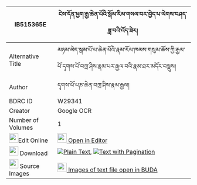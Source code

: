 |IB515365E|ངེས་དོན་ཕྱག་རྒྱ་ཆེན་པོའི་སྒོམ་རིམ་གསལ་བར་བྱེད་པ་ལེགས་བཤད་ཟླ་བའི་འོད་ཟེར། 
| --- | --- 
|Alternative Title |མཉམ་མེད་སྒམ་པོ་པ་ཆེན་པོའི་རྣམ་རོལ་ཁམས་གསུམ་ཆོས་ཀྱི་རྒྱལ་པོ་དྭགས་པོ་བཀྲ་ཤིས་རྣམ་པར་རྒྱལ་བའི་རྣམ་ཐར་མདོར་བསྡུས།
|Author| དྭགས་པོ་པཎ་ཆེན་བཀྲ་ཤིས་རྣམ་རྒྱལ།
|BDRC ID | W29341
|Creator | Google OCR
|Number of Volumes| 1
|<img width="25" src="https://img.icons8.com/color/25/000000/edit-property.png">Edit Online| [<img width="25" src="https://avatars.githubusercontent.com/u/45091458?s=200&v=4"> Open in Editor](http://editor.openpecha.org/IB515365E)
|<img width="25" src="https://img.icons8.com/fluent/48/000000/download-2.png"/>  Download | [![](https://img.icons8.com/color/20/000000/txt.png)Plain Text](https://github.com/Openpecha/IB515365E/releases/download/v1/ngedon_chakgya_chenpo_i_gomrim_plain_IB515365E.zip), [![](https://img.icons8.com/color/20/000000/txt.png)Text with Pagination](https://github.com/Openpecha/IB515365E/releases/download/v1/ngedon_chakgya_chenpo_i_gomrim_pages_IB515365E.zip)
|<img width="25" src="https://img.icons8.com/plasticine/100/000000/pictures-folder.png"/>  Source Images | [<img width="25" src="https://library.bdrc.io/icons/BUDA-small.svg"> Images of text file open in BUDA](https://library.bdrc.io/show/bdr:W29341)